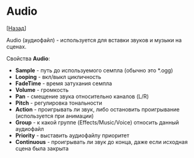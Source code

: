 # Audio

[[Назад](@MenuBar.MenuCreate)]

Audio (аудиофайл) - используется для вставки звуков и музыки на сценах.

Свойства **Audio**:

* **Sample** - путь до используемого семплa (обычно это *.ogg)
* **Looping** - вкл/выкл цикличность
* **FadeTime** - время затухания семпла
* **Volume** - громкость
* **Pan** - смещение звука относительно каналов (L/R)
* **Pitch** - регулировка тональности
* **Action** - проигрывать ли звук, либо остановить проигрывание (используется при анимации)
* **Group** - к какой группе (Effects/Music/Voice) относить данный аудиофайл
* **Priority** - выставить аудиофайлу приоритет
* **Continuous** - проигрывать ли звук до конца, даже если исходная сцена была закрыта

